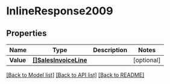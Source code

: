 # InlineResponse2009

## Properties

Name | Type | Description | Notes
------------ | ------------- | ------------- | -------------
**Value** | [**[]SalesInvoiceLine**](salesInvoiceLine.md) |  | [optional] 

[[Back to Model list]](../README.md#documentation-for-models) [[Back to API list]](../README.md#documentation-for-api-endpoints) [[Back to README]](../README.md)


